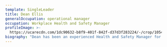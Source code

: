 ```yaml
---
template: SingleLeader
title: Dean Ellis
generalOccupation: operational manager
occupation: Workplace Health and Safety Manager
profileImage: >-
  https://ucarecdn.com/1dc90632-b8f9-401f-842f-d37d3f283224/-/crop/1054x735/160,0/-/preview/
biography: "Dean has been an experienced Health and Safety Manager for over 30 years delivering health and safety solutions across a range of industries.\r\n\nAs SEE Group's Workplace Health and Safety Manager, he identifies WHS risks and opportunities with potential to impact on SEE Group's operations, shapes the Group's WHS strategy and culture, liaises with the relevant state and industry regulators and provides strategic advice to the Group's senior managers. Dean also manages a team of WHS Advisor's working across the Group's operations.\r\n\nDean is an active ambassador for change in the industry to improve the way we do things. This is evident in the safety culture Dean has cultivated at SEE Group since joining the team in early 2016. His results are measurable in improved and outstanding safety statistics."
---
```


